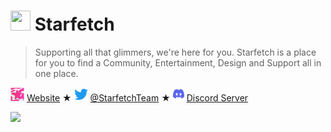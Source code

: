 # <img src="https://user-images.githubusercontent.com/108213178/194779001-5a19a89d-ae54-4f48-8036-4f4c63a945f2.png" width="32" height="32"/> Starfetch
> Supporting all that glimmers, we're here for you. Starfetch is a place for you to find a Community, Entertainment, Design and Support all in one place.


<img src="Starfetch%20Icon%20Small.png" width="22" height="22"/> <a href="https://starfetch.pages.dev">Website</a> ★
<img src="Twitter%20Icon.png" width="22" height="22"/> <a href="https://twitter.com/StarfetchTeam">@StarfetchTeam</a> ★
<img src="Discord%20Icon.png" width="18" height="22"/> <a href="https://discord.gg/ZYyhr4sKvK">Discord Server</a>


![](https://cdn.discordapp.com/attachments/1028469259938046012/1028753010899288124/Starfetch_Banner_DM.png)
